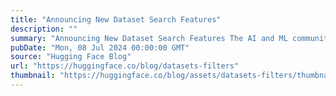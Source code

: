 ```yaml
---
title: "Announcing New Dataset Search Features"
description: ""
summary: "Announcing New Dataset Search Features The AI and ML community has shared more than 180,000 public d..."
pubDate: "Mon, 08 Jul 2024 00:00:00 GMT"
source: "Hugging Face Blog"
url: "https://huggingface.co/blog/datasets-filters"
thumbnail: "https://huggingface.co/blog/assets/datasets-filters/thumbnail.png"
---
```


